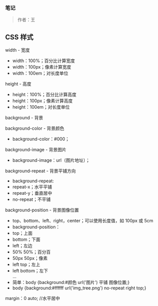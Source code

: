 ### 笔记

>作者：王

## CSS 样式

width - 宽度
 - width：100%；百分比计算宽度
 - width：100px；像素计算宽度
 - width：100em；对长度单位

height - 高度
 - height：100%；百分比计算高度
 - height：100px；像素计算高度
 - height：100em；对长度单位

background - 背景

background-color - 背景颜色
 - background-color：#000；

background-image - 背景图片
 - background-image：url（图片地址）；

background-repeat - 背景平铺方向
 - background-repeat:
 - repeat-x；水平平铺 
 - repeat-y；垂直居中
 - no-repeat；不平铺

background-position - 背景图像位置
 - top、bottom、left、right，center；可以使用长度值，如 100px 或 5cm
 - background-position：
 - top；上面
 - bottom；下面
 - left；左边 
 - 50% 50%；百分百
 - 50px 50px；像素
 - left top；左上
 - left bottom；左下
</br> ...
 - 简单：body {background:#颜色 url('图片') 平铺 图像位置;} 
 - body {background:#ffffff url('img_tree.png') no-repeat right top;}

margin：0 auto;   //水平居中
